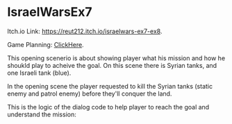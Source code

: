 
# IsraelWarsEx7

Itch.io Link: https://reut212.itch.io/israelwars-ex7-ex8.

Game Planning: [ClickHere](https://github.com/Game-Dev-RDA/IsraelWarsEx7/blob/main/Docs/GamePlanning.pdf).

This opening scenerio is about showing player what his mission and how he shoukld play  to acheive the goal.
On this scene there is Syrian tanks, and one Israeli tank (blue).

In the opening scene the player requested to kill the Syrian tanks (static enemy and patrol enemy) before they'll conquer the land.

This is the logic of the dialog code to help player to reach the goal and understand the mission:
